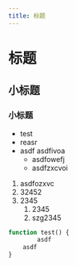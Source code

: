 ```yaml
---
title: 标题
---
```


# 标题

## 小标题

### 小标题

* test
* reasr
* asdf asdfivoa
    * asdfowefj
    * asdfzxcvoi

1. asdfozxvc
2. 32452
3. 2345
    1. 2345
    2. szg2345

```php
function test() {
        asdf
    asdf
}
```
